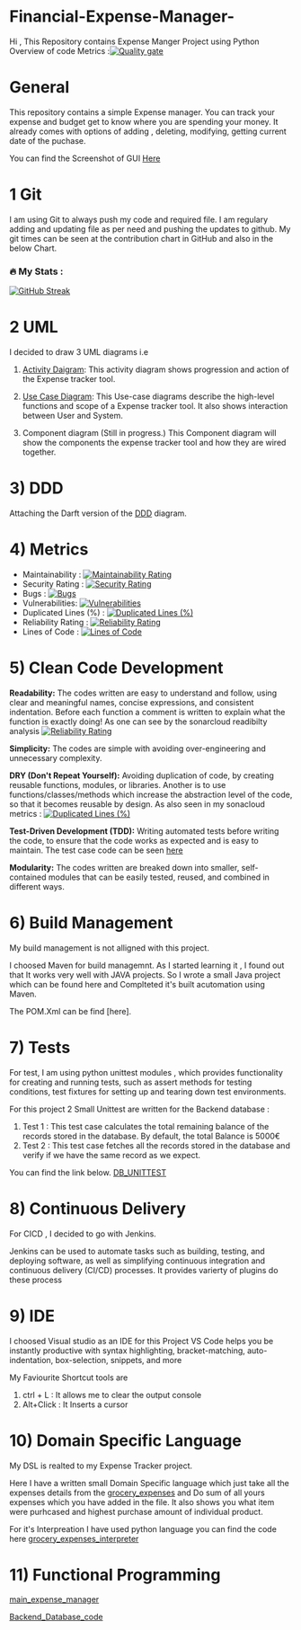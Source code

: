 # Financial-Expense-Manager-
Hi , This Repository contains Expense Manger Project using Python 
Overview of code Metrics :[![Quality gate](https://sonarcloud.io/api/project_badges/quality_gate?project=KrishnaNarwade_Expense-Manger-Advanced-Software-Engineering-Project)](https://sonarcloud.io/summary/new_code?id=KrishnaNarwade_Expense-Manger-Advanced-Software-Engineering-Project)

# General
This repository contains a simple Expense manager. You can track your expense and budget get to know where you are spending your money. It already comes with options of adding , deleting, modifying, getting current date of the puchase. 

You can find the Screenshot of GUI [Here](https://github.com/KrishnaNarwade/Financial-Expense-Manager-/blob/main/UML%20Diagrams/Expense%20Tracker%20Screenshot.png)

# 1 Git 
I am using Git to always push my code and required file.
I am regulary adding and updating file as per need and pushing the updates to github.
My git times can be seen at the contribution chart in GitHub and also in the below Chart.


### :fire: My Stats :
[![GitHub Streak](http://github-readme-streak-stats.herokuapp.com?user=KrishnaNarwade&theme=buefy-dark&hide_border=true)](https://git.io/streak-stats)

# 2 UML

I decided to draw 3 UML diagrams i.e 
1) [Activity Daigram](https://github.com/KrishnaNarwade/Expense-Manger-Advanced-Software-Engineering-Project/blob/main/UML%20Diagrams./UML%20Activity%20Diagram1.png):
This activity diagram shows progression and action of the Expense tracker tool.

2) [Use Case Diagram](https://github.com/KrishnaNarwade/Expense-Manger-Advanced-Software-Engineering-Project/blob/main/UML%20Diagrams./Use_Case_Daigram1.png):
This Use-case diagrams describe the high-level functions and scope of a Expense tracker tool.
It also shows interaction between User and System.

3) Component diagram (Still in progress.)
This Component diagram will show the components the expense tracker tool and how they are wired together.

# 3) DDD
Attaching the Darft version of the [DDD](https://github.com/KrishnaNarwade/Expense-Manger-Advanced-Software-Engineering-Project/blob/main/UML%20Diagrams./DDD%20Expense%20Tracker.jpg) diagram. 

# 4) Metrics

- Maintainability : [![Maintainability Rating](https://sonarcloud.io/api/project_badges/measure?project=KrishnaNarwade_Expense-Manger-Advanced-Software-Engineering-Project&metric=sqale_rating)](https://sonarcloud.io/summary/new_code?id=KrishnaNarwade_Expense-Manger-Advanced-Software-Engineering-Project)
- Security Rating : [![Security Rating](https://sonarcloud.io/api/project_badges/measure?project=KrishnaNarwade_Expense-Manger-Advanced-Software-Engineering-Project&metric=security_rating)](https://sonarcloud.io/summary/new_code?id=KrishnaNarwade_Expense-Manger-Advanced-Software-Engineering-Project)
- Bugs : [![Bugs](https://sonarcloud.io/api/project_badges/measure?project=KrishnaNarwade_Expense-Manger-Advanced-Software-Engineering-Project&metric=bugs)](https://sonarcloud.io/summary/new_code?id=KrishnaNarwade_Expense-Manger-Advanced-Software-Engineering-Project)
- Vulnerabilities: [![Vulnerabilities](https://sonarcloud.io/api/project_badges/measure?project=KrishnaNarwade_Expense-Manger-Advanced-Software-Engineering-Project&metric=vulnerabilities)](https://sonarcloud.io/summary/new_code?id=KrishnaNarwade_Expense-Manger-Advanced-Software-Engineering-Project)
- Duplicated Lines (%) : [![Duplicated Lines (%)](https://sonarcloud.io/api/project_badges/measure?project=KrishnaNarwade_Expense-Manger-Advanced-Software-Engineering-Project&metric=duplicated_lines_density)](https://sonarcloud.io/summary/new_code?id=KrishnaNarwade_Expense-Manger-Advanced-Software-Engineering-Project)
- Reliability Rating : [![Reliability Rating](https://sonarcloud.io/api/project_badges/measure?project=KrishnaNarwade_Expense-Manger-Advanced-Software-Engineering-Project&metric=reliability_rating)](https://sonarcloud.io/summary/new_code?id=KrishnaNarwade_Expense-Manger-Advanced-Software-Engineering-Project)
- Lines of Code : [![Lines of Code](https://sonarcloud.io/api/project_badges/measure?project=KrishnaNarwade_Expense-Manger-Advanced-Software-Engineering-Project&metric=ncloc)](https://sonarcloud.io/summary/new_code?id=KrishnaNarwade_Expense-Manger-Advanced-Software-Engineering-Project)

# 5) Clean Code Development
**Readability:** The codes written are easy to understand and follow, using clear and meaningful names, concise expressions, and consistent indentation.
                 Before each function a comment is written to explain what the function is exactly doing! As one can see by the sonarcloud readibilty analysis [![Reliability Rating](https://sonarcloud.io/api/project_badges/measure?project=KrishnaNarwade_Financial-Expense-Manager-&metric=reliability_rating)](https://sonarcloud.io/summary/new_code?id=KrishnaNarwade_Financial-Expense-Manager-)
   
**Simplicity:** The codes are simple with avoiding over-engineering and unnecessary complexity.

**DRY (Don't Repeat Yourself):** Avoiding duplication of code, by creating reusable functions, modules, or libraries.
Another is to use functions/classes/methods which increase the abstraction level of the code, so that it becomes reusable by design.
As also seen in my sonacloud metrics : [![Duplicated Lines (%)](https://sonarcloud.io/api/project_badges/measure?project=KrishnaNarwade_Financial-Expense-Manager-&metric=duplicated_lines_density)](https://sonarcloud.io/summary/new_code?id=KrishnaNarwade_Financial-Expense-Manager-)

**Test-Driven Development (TDD):** Writing automated tests before writing the code, to ensure that the code works as expected and is easy to maintain. 
The test case code can be seen [here](https://github.com/KrishnaNarwade/Financial-Expense-Manager-/blob/main/DBUnitest.py) 

**Modularity:** The codes written are breaked down into smaller, self-contained modules that can be easily tested, reused, and combined in different ways.

# 6) Build Management
My build management is not alligned with this project.

I choosed Maven for build managemnt. As I started learning it , I found out that It works very well with JAVA projects. So I wrote a small Java project which can be found here and Complteted it's built acutomation using Maven. 

The POM.Xml can be find [here]. 
# 7) Tests 
For test, I am using python unittest modules , which provides functionality for creating and running tests, such as assert methods for testing conditions, test fixtures for setting up and tearing down test environments. 

For this project 2 Small Unittest are written for the Backend database : 
1) Test 1 : This test case calculates the total remaining balance of the records stored in the database. By default, the total Balance is 5000€
2) Test 2 : This test case fetches all the records stored in the database and verify if we have the same record as we expect.

You can find the link below.
[DB_UNITTEST](https://github.com/KrishnaNarwade/Financial-Expense-Manager-/blob/main/DBUnitest.py)

# 8) Continuous Delivery
For CICD , I decided to go with Jenkins. 

Jenkins can be used to automate tasks such as building, testing, and deploying software, as well as simplifying continuous integration and continuous delivery (CI/CD) processes.
It provides varierty of plugins do these process
# 9) IDE
I choosed Visual studio as an IDE for this Project
VS Code helps you be instantly productive with syntax highlighting, bracket-matching, auto-indentation, box-selection, snippets, and more

My Faviourite Shortcut tools are 
1) ctrl + L : It allows me to clear the output console
2) Alt+Click : It Inserts a cursor

# 10) Domain Specific Language  

My DSL is realted to my Expense Tracker project.

Here I have a written small Domain Specific language which just take all the expenses details from the [grocery_expenses](https://github.com/KrishnaNarwade/Financial-Expense-Manager-/blob/main/grocery_expenses.dsl) and Do sum of all yours expenses which you have added in the file. It also shows you what item were purhcased and highest purchase amount of individual product.

For it's Interpreation I have used python language you can find the code here [grocery_expenses_interpreter](https://github.com/KrishnaNarwade/Financial-Expense-Manager-/blob/main/grocery_expenses_interpreter.py)


# 11) Functional Programming


[main_expense_manager](https://github.com/KrishnaNarwade/Financial-Expense-Manager-/blob/main/main.py)

[Backend_Database_code](https://github.com/KrishnaNarwade/Financial-Expense-Manager-/blob/main/mydb.py)
